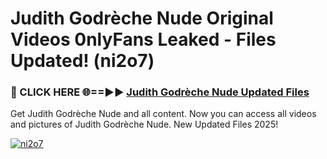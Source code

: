 # Judith Godrèche Nude Original Videos 0nlyFans Leaked - Files Updated! (ni2o7)

<h3>🔴 CLICK HERE 🌐==►► <a href="https://tinyurl.com/52m3yx9h" rel="nofollow">Judith Godrèche Nude Updated Files</a></h3>

Get Judith Godrèche Nude and all content. Now you can access all videos and pictures of Judith Godrèche Nude. New Updated Files 2025!

[![ni2o7](https://i.imgur.com/TnHtlc8.gif)](https://tinyurl.com/52m3yx9h)
